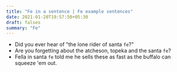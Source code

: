 ```yaml
---
title: "Fe in a sentence | Fe example sentences"
date: 2021-01-20T19:57:50+05:30
draft: falses
summary: "Fe"
---
```

- Did you ever hear of "the lone rider of santa `fe`?"
- Are you forgetting about the atcheson, topeka and the santa `fe`?
- Fella in santa `fe` told me he sells these as fast as the buffalo can squeeze 'em out.
                 
